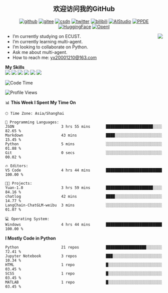 <h2 align="center"> 欢迎访问我的GitHub</h2>

<p align="center">
  <a href="https://github.com/thomas-yanxin"><img src="https://img.shields.io/badge/GitHub-24292e" alt="github"></a>
  <a href="https://gitee.com/yanxin_thomas"><img src="https://img.shields.io/badge/Gitee-fe7300" alt="gitee"></a>
  <a href="https://blog.csdn.net/Mefishes"><img src="https://img.shields.io/badge/CSDN-cf000e" alt="csdn"></a>
  <a href="https://twitter.com/thomas_yanxin"><img src="https://img.shields.io/badge/Twitter-6495ED" alt="twitter"></a>
  <a href="https://space.bilibili.com/438539054?from=search&seid=8236420690670187274"><img src="https://img.shields.io/badge/-bilibili-blue" alt="bilibili"></a>
  <a href="https://aistudio.baidu.com/aistudio/personalcenter/thirdview/383005"><img src="https://img.shields.io/badge/-AIStudio-9cf" alt="AIStudio"></a>
  <a href="https://www.paddlepaddle.org.cn/ppdemd?n=/ppdemd/%E9%A2%9C%E9%91%AB"><img src="https://img.shields.io/badge/-PPDE-brightgreen" alt="PPDE"></a>
  <a href="https://huggingface.co/thomas-yanxin"><img src="https://img.shields.io/badge/-HuggingFace-yellow" alt="HuggingFace"></a>
  <a href="https://git.openi.org.cn/thomas-yanxin"><img src="https://img.shields.io/badge/-OpenI-337AFF" alt="OpenI"></a>
 
</p>

 <img align="right" src="https://github-readme-stats.vercel.app/api?username=thomas-yanxin&count_private=true&show_icons=true&bg_color=15,f2f7fd,E0EAFC" />


<!--
**thomas-yanxin/thomas-yanxin** is a  _special_  repository because its `README.md` (this file) appears on your GitHub profile.

Here are some ideas to get you started:
-->

-  I’m currently studying on ECUST.
-  I’m currently learning multi-agent.
-  I’m looking to collaborate on Python.
-  Ask me about multi-agent.
-  How to reach me: yx20001210@163.com


 **My Skills**  
![](https://img.shields.io/badge/-Python-3e74a2?style=flat-square&logo=Python&logoColor=fff)
![](https://img.shields.io/badge/-Matlab-FF4040?style=flat-square&logo=Matlab&logoColor=fff)
![](https://img.shields.io/badge/-Docker-2496ED?style=flat-square&logo=Docker&logoColor=fff)
![](https://img.shields.io/badge/-Linux-000000?style=flat-square&logo=Linux&logoColor=fff)
![](https://img.shields.io/badge/-MySQL-4479A1?style=flat-square&logo=MySQL&logoColor=fff)
![](https://img.shields.io/badge/-VScode-007ACC?style=flat-square&logo=VScode&logoColor=fff)

<!--START_SECTION:waka-->
![Code Time](http://img.shields.io/badge/Code%20Time-1%2C166%20hrs%201%20min-blue)

![Profile Views](http://img.shields.io/badge/Profile%20Views-45-blue)

📊 **This Week I Spent My Time On** 

```text
🕑︎ Time Zone: Asia/Shanghai

💬 Programming Languages: 
JSON                     3 hrs 55 mins       █████████████████████░░░░   82.65 % 
Markdown                 43 mins             ████░░░░░░░░░░░░░░░░░░░░░   15.45 % 
Python                   5 mins              ░░░░░░░░░░░░░░░░░░░░░░░░░   01.88 % 
Git                      0 secs              ░░░░░░░░░░░░░░░░░░░░░░░░░   00.02 % 

🔥 Editors: 
VS Code                  4 hrs 44 mins       █████████████████████████   100.00 % 

🐱‍💻 Projects: 
Yuan-1.0                 3 hrs 59 mins       █████████████████████░░░░   84.16 % 
chatlog                  42 mins             ████░░░░░░░░░░░░░░░░░░░░░   14.77 % 
LangChain-ChatGLM-weibu  3 mins              ░░░░░░░░░░░░░░░░░░░░░░░░░   01.07 % 

💻 Operating System: 
Windows                  4 hrs 44 mins       █████████████████████████   100.00 % 
```

**I Mostly Code in Python** 

```text
Python                   21 repos            ██████████████████░░░░░░░   72.41 % 
Jupyter Notebook         3 repos             ███░░░░░░░░░░░░░░░░░░░░░░   10.34 % 
HTML                     1 repo              █░░░░░░░░░░░░░░░░░░░░░░░░   03.45 % 
SCSS                     1 repo              █░░░░░░░░░░░░░░░░░░░░░░░░   03.45 % 
MATLAB                   1 repo              █░░░░░░░░░░░░░░░░░░░░░░░░   03.45 % 
```




<!--END_SECTION:waka-->

